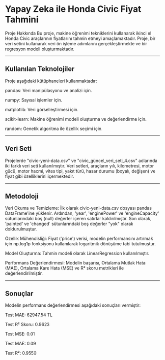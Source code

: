 # Yapay Zeka ile Honda Civic Fiyat Tahmini
Proje Hakkında
Bu proje, makine öğrenimi tekniklerini kullanarak ikinci el Honda Civic araçlarının fiyatlarını tahmin etmeyi amaçlamaktadır. Proje, bir veri setini kullanarak veri ön işleme adımlarını gerçekleştirmekte ve bir regresyon modeli oluşturmaktadır.

--- 

## Kullanılan Teknolojiler
Proje aşağıdaki kütüphaneleri kullanmaktadır:

pandas: Veri manipülasyonu ve analizi için.

numpy: Sayısal işlemler için.

matplotlib: Veri görselleştirmesi için.

scikit-learn: Makine öğrenimi modeli oluşturma ve değerlendirme için.

random: Genetik algoritma ile özellik seçimi için.

---

## Veri Seti
Projelerde "civic-yeni-data.csv" ve "civic_güncel_veri_seti_4.csv" adlarında iki farklı veri seti kullanılmıştır. Veri setleri, araçların yılı, kilometresi, motor gücü, motor hacmi, vites tipi, yakıt türü, hasar durumu (boyalı, değişen) ve fiyat gibi özelliklerini içermektedir.

---

## Metodoloji
Veri Okuma ve Temizleme: İlk olarak civic-yeni-data.csv dosyası pandas DataFrame'ine yüklenir. Ardından, 'year', 'enginePower' ve 'engineCapacity' sütunlarındaki boş (null) değerler içeren satırlar kaldırılmıştır. Son olarak, 'painted' ve 'changed' sütunlarındaki boş değerler "yok" olarak doldurulmuştur.

Özellik Mühendisliği: Fiyat ('price') verisi, modelin performansını artırmak için np.log1p fonksiyonu kullanılarak logaritmik dönüşüme tabi tutulmuştur.

Model Oluşturma: Tahmin modeli olarak LinearRegression kullanılmıştır.

Performans Değerlendirmesi: Modelin başarısı, Ortalama Mutlak Hata (MAE), Ortalama Kare Hata (MSE) ve R² skoru metrikleri ile değerlendirilmiştir.

---

## Sonuçlar
Modelin performans değerlendirmesi aşağıdaki sonuçları vermiştir:

Test MAE: 62947.54 TL

Test R² Skoru: 0.9623

Test MSE: 0.01

Test MAE: 0.09

Test R²: 0.9550
